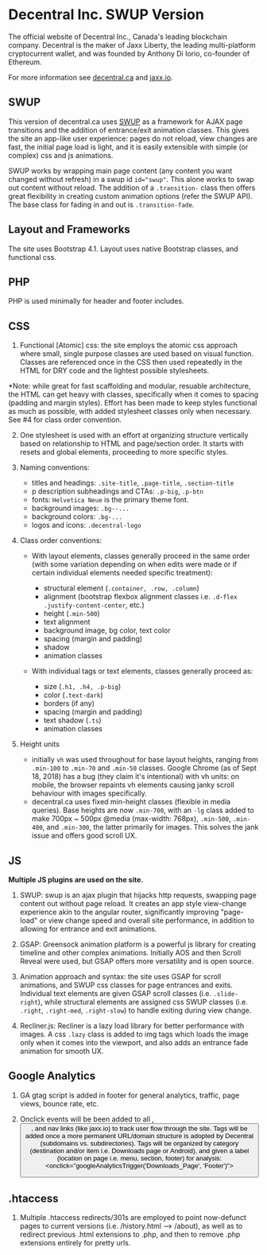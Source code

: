 # **Decentral Inc. SWUP Version**

The official website of Decentral Inc., Canada's leading blockchain company. Decentral is the maker of Jaxx Liberty, the leading multi-platform cryptocurrent wallet, and was founded by Anthony Di Iorio, co-founder of Ethereum.

For more information see [decentral.ca](https://decentral.ca) and [jaxx.io](https://jaxx.io).

## **SWUP**

This version of decentral.ca uses [SWUP](https://github.com/gmrchk/swup) as a framework for AJAX page transitions and the addition of entrance/exit animation classes. This gives the site an app-like user experience: pages do not reload, view changes are fast, the initial page load is light, and it is easily extensible with simple (or complex) css and js animations.

SWUP works by wrapping main page content (any content you want changed without refresh) in a swup id `id="swup"`. This alone works to swap out content without reload. The addition of a `.transition-` class then offers great flexibility in creating custom animation options (refer the SWUP API). The base class for fading in and out is `.transition-fade`.

## **Layout and Frameworks**

The site uses Bootstrap 4.1. Layout uses native Bootstrap classes, and functional css.

## **PHP**

PHP is used minimally for header and footer includes.

## **CSS**

1. Functional [Atomic] css: the site employs the atomic css approach where small, single purpose classes are used based on visual function. Classes are referenced once in the CSS then used repeatedly in the HTML for DRY code and the lightest possible stylesheets.

*Note: while great for fast scaffolding and modular, resuable architecture, the HTML can get heavy with classes, specifically when it comes to spacing (padding and margin styles). Effort has been made to keep styles functional as much as possible, with added stylesheet classes only when necessary. See #4 for class order convention.

2. One stylesheet is used with an effort at organizing structure vertically based on relationship to HTML and page/section order. It starts with resets and global elements, proceeding to more specific styles.

3. Naming conventions: 

    - titles and headings: `.site-title`, `.page-title`, `.section-title`
    - p description subheadings and CTAs: `.p-big`, `.p-btn`
    - fonts: `Helvetica Neue` is the primary theme font.
    - background images: `.bg--...`
    - background colors: `.bg-...`
    - logos and icons: `.decentral-logo`

4. Class order conventions:

    - With layout elements, classes generally proceed in the same order (with some variation depending on when edits were made or if certain individual elements needed specific treatment):
        - structural element (`.container, .row, .column`)
        - alignment (bootstrap flexbox alignment classes i.e. `.d-flex .justify-content-center`, etc.)
        - height (`.min-500`)
        - text alignment
        - background image, bg color, text color
        - spacing (margin and padding)
        - shadow
        - animation classes
        
    - With individual tags or text elements, classes generally proceed as:
        - size (`.h1, .h4, .p-big`)
        - color (`.text-dark`)
        - borders (if any)
        - spacing (margin and padding)
        - text shadow (`.ts`)
        - animation classes

5. Height units
    - initially `vh` was used throughout for base layout heights, ranging from `.min-100` to `.min-70` and `.min-50` classes. Google Chrome (as of Sept 18, 2018) has a bug (they claim it's intentional) with vh units: on mobile, the browser repaints vh elements causing janky scroll behaviour with images specifically.
    - decentral.ca uses fixed min-height classes (flexible in media queries). Base heights are now `.min-700`, with an `-lg` class added to make 700px ~ 500px @media (max-width: 768px), `.min-500`, `.min-400`, and `.min-300`, the latter primarily for images. This solves the jank issue and offers good scroll UX.

## **JS**

**Multiple JS plugins are used on the site.**

1. SWUP: swup is an ajax plugin that hijacks http requests, swapping page content out without page reload. It creates an app style view-change experience akin to the angular router, significantly improving "page-load" or view change speed and overall site performance, in addition to allowing for entrance and exit animations.

2. GSAP: Greensock animation platform is a powerful js library for creating timeline and other complex animations. Initially AOS and then Scroll Reveal were used, but GSAP offers more versatility and is open source.

3. Animation approach and syntax: the site uses GSAP for scroll animations, and SWUP css classes for page entrances and exits. Individual text elements are given GSAP scroll classes (i.e. `.slide-right`), while structural elements are assigned css SWUP classes (i.e. `.right`, `.right-med`, `.right-slow`) to handle exiting during view change.

4. Recliner.js: Recliner is a lazy load library for better performance with images. A css `.lazy` class is added to img tags which loads the image only when it comes into the viewport, and also adds an entrance fade animation for smooth UX.

 ## **Google Analytics**
    
1. GA gtag script is added in footer for general analytics, traffic, page views, bounce rate, etc.

2. Onclick events will be been added to all <a>, <button>, and nav links (like jaxx.io) to track user flow through the site.  Tags will be added once a more permanent URL/domain structure is adopted by Decentral (subdomains vs. subdirectories). Tags will be organized by category (destination and/or item i.e. Downloads page or Android), and given a label (location on page i.e. menu, section, footer) for analysis: <onclick="googleAnalyticsTrigger('Downloads_Page', 'Footer')">

## **.htaccess**

1. Multiple .htaccess redirects/301s are employed to point now-defunct pages to current versions (i.e. /history.html --> /about), as well as to redirect previous .html extensions to .php, and then to remove .php extensions entirely for pretty urls.